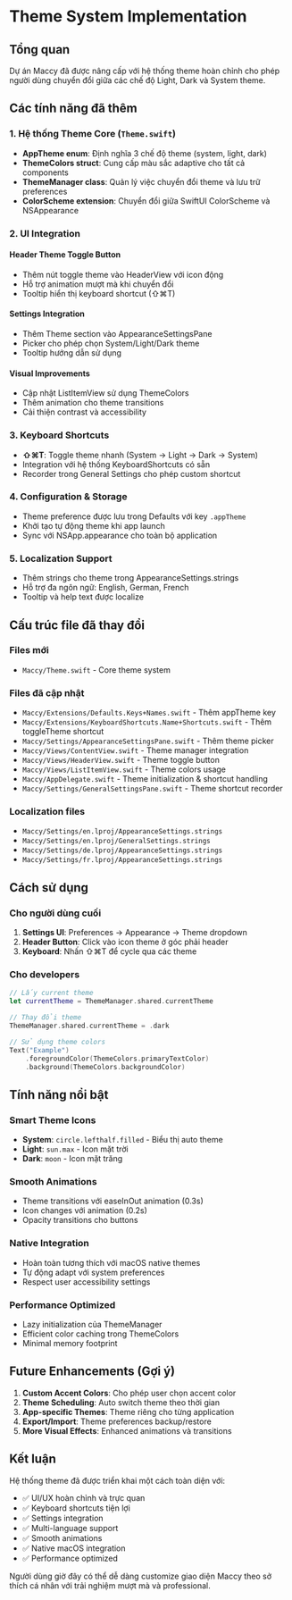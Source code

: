 # Theme System Implementation

## Tổng quan
Dự án Maccy đã được nâng cấp với hệ thống theme hoàn chỉnh cho phép người dùng chuyển đổi giữa các chế độ Light, Dark và System theme.

## Các tính năng đã thêm

### 1. Hệ thống Theme Core (`Theme.swift`)
- **AppTheme enum**: Định nghĩa 3 chế độ theme (system, light, dark)
- **ThemeColors struct**: Cung cấp màu sắc adaptive cho tất cả components
- **ThemeManager class**: Quản lý việc chuyển đổi theme và lưu trữ preferences
- **ColorScheme extension**: Chuyển đổi giữa SwiftUI ColorScheme và NSAppearance

### 2. UI Integration

#### Header Theme Toggle Button
- Thêm nút toggle theme vào HeaderView với icon động
- Hỗ trợ animation mượt mà khi chuyển đổi
- Tooltip hiển thị keyboard shortcut (⇧⌘T)

#### Settings Integration  
- Thêm Theme section vào AppearanceSettingsPane
- Picker cho phép chọn System/Light/Dark theme
- Tooltip hướng dẫn sử dụng

#### Visual Improvements
- Cập nhật ListItemView sử dụng ThemeColors
- Thêm animation cho theme transitions
- Cải thiện contrast và accessibility

### 3. Keyboard Shortcuts
- **⇧⌘T**: Toggle theme nhanh (System → Light → Dark → System)
- Integration với hệ thống KeyboardShortcuts có sẵn
- Recorder trong General Settings cho phép custom shortcut

### 4. Configuration & Storage  
- Theme preference được lưu trong Defaults với key `.appTheme`
- Khởi tạo tự động theme khi app launch
- Sync với NSApp.appearance cho toàn bộ application

### 5. Localization Support
- Thêm strings cho theme trong AppearanceSettings.strings
- Hỗ trợ đa ngôn ngữ: English, German, French
- Tooltip và help text được localize

## Cấu trúc file đã thay đổi

### Files mới
- `Maccy/Theme.swift` - Core theme system

### Files đã cập nhật
- `Maccy/Extensions/Defaults.Keys+Names.swift` - Thêm appTheme key
- `Maccy/Extensions/KeyboardShortcuts.Name+Shortcuts.swift` - Thêm toggleTheme shortcut
- `Maccy/Settings/AppearanceSettingsPane.swift` - Thêm theme picker
- `Maccy/Views/ContentView.swift` - Theme manager integration
- `Maccy/Views/HeaderView.swift` - Theme toggle button
- `Maccy/Views/ListItemView.swift` - Theme colors usage
- `Maccy/AppDelegate.swift` - Theme initialization & shortcut handling
- `Maccy/Settings/GeneralSettingsPane.swift` - Theme shortcut recorder

### Localization files
- `Maccy/Settings/en.lproj/AppearanceSettings.strings`
- `Maccy/Settings/en.lproj/GeneralSettings.strings`
- `Maccy/Settings/de.lproj/AppearanceSettings.strings`
- `Maccy/Settings/fr.lproj/AppearanceSettings.strings`

## Cách sử dụng

### Cho người dùng cuối
1. **Settings UI**: Preferences → Appearance → Theme dropdown
2. **Header Button**: Click vào icon theme ở góc phải header
3. **Keyboard**: Nhấn ⇧⌘T để cycle qua các theme

### Cho developers
```swift
// Lấy current theme
let currentTheme = ThemeManager.shared.currentTheme

// Thay đổi theme
ThemeManager.shared.currentTheme = .dark

// Sử dụng theme colors
Text("Example")
    .foregroundColor(ThemeColors.primaryTextColor)
    .background(ThemeColors.backgroundColor)
```

## Tính năng nổi bật

### Smart Theme Icons
- **System**: `circle.lefthalf.filled` - Biểu thị auto theme
- **Light**: `sun.max` - Icon mặt trời
- **Dark**: `moon` - Icon mặt trăng

### Smooth Animations  
- Theme transitions với easeInOut animation (0.3s)
- Icon changes với animation (0.2s)
- Opacity transitions cho buttons

### Native Integration
- Hoàn toàn tương thích với macOS native themes
- Tự động adapt với system preferences
- Respect user accessibility settings

### Performance Optimized
- Lazy initialization của ThemeManager
- Efficient color caching trong ThemeColors
- Minimal memory footprint

## Future Enhancements (Gợi ý)

1. **Custom Accent Colors**: Cho phép user chọn accent color
2. **Theme Scheduling**: Auto switch theme theo thời gian
3. **App-specific Themes**: Theme riêng cho từng application
4. **Export/Import**: Theme preferences backup/restore
5. **More Visual Effects**: Enhanced animations và transitions

## Kết luận

Hệ thống theme đã được triển khai một cách toàn diện với:
- ✅ UI/UX hoàn chỉnh và trực quan
- ✅ Keyboard shortcuts tiện lợi  
- ✅ Settings integration
- ✅ Multi-language support
- ✅ Smooth animations
- ✅ Native macOS integration
- ✅ Performance optimized

Người dùng giờ đây có thể dễ dàng customize giao diện Maccy theo sở thích cá nhân với trải nghiệm mượt mà và professional. 